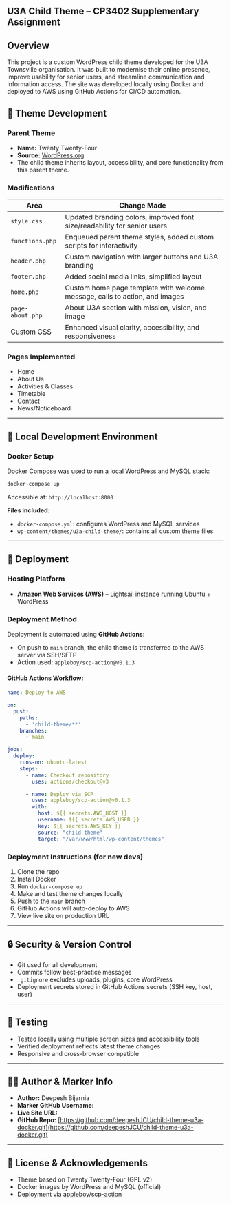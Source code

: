 ## U3A Child Theme – CP3402 Supplementary Assignment

## Overview
This project is a custom WordPress child theme developed for the U3A Townsville organisation. It was built to modernise their online presence, improve usability for senior users, and streamline communication and information access. The site was developed locally using Docker and deployed to AWS using GitHub Actions for CI/CD automation.



## 🌱 Theme Development

### Parent Theme
- **Name:** Twenty Twenty-Four
- **Source:** [WordPress.org](https://wordpress.org/themes/twentytwentyfour/)
- The child theme inherits layout, accessibility, and core functionality from this parent theme.

### Modifications
| Area                | Change Made |
|---------------------|-------------|
| `style.css`         | Updated branding colors, improved font size/readability for senior users |
| `functions.php`     | Enqueued parent theme styles, added custom scripts for interactivity |
| `header.php`        | Custom navigation with larger buttons and U3A branding |
| `footer.php`        | Added social media links, simplified layout |
| `home.php`          | Custom home page template with welcome message, calls to action, and images |
| `page-about.php`    | About U3A section with mission, vision, and image |
| Custom CSS          | Enhanced visual clarity, accessibility, and responsiveness |

### Pages Implemented
- Home
- About Us
- Activities & Classes
- Timetable
- Contact
- News/Noticeboard

---

## 🐳 Local Development Environment

### Docker Setup
Docker Compose was used to run a local WordPress and MySQL stack:

```bash
docker-compose up
````

Accessible at: `http://localhost:8000`

**Files included:**

* `docker-compose.yml`: configures WordPress and MySQL services
* `wp-content/themes/u3a-child-theme/`: contains all custom theme files

---

## 🚀 Deployment

### Hosting Platform

* **Amazon Web Services (AWS)** – Lightsail instance running Ubuntu + WordPress

### Deployment Method

Deployment is automated using **GitHub Actions**:

* On push to `main` branch, the child theme is transferred to the AWS server via SSH/SFTP
* Action used: `appleboy/scp-action@v0.1.3`

#### GitHub Actions Workflow:

```yaml
name: Deploy to AWS

on:
  push:
    paths:
      - 'child-theme/**'
    branches:
      - main

jobs:
  deploy:
    runs-on: ubuntu-latest
    steps:
      - name: Checkout repository
        uses: actions/checkout@v3

      - name: Deploy via SCP
        uses: appleboy/scp-action@v0.1.3
        with:
          host: ${{ secrets.AWS_HOST }}
          username: ${{ secrets.AWS_USER }}
          key: ${{ secrets.AWS_KEY }}
          source: "child-theme"
          target: "/var/www/html/wp-content/themes"
```

### Deployment Instructions (for new devs)

1. Clone the repo
2. Install Docker
3. Run `docker-compose up`
4. Make and test theme changes locally
5. Push to the `main` branch
6. GitHub Actions will auto-deploy to AWS
7. View live site on production URL

---

## 🔒 Security & Version Control

* Git used for all development
* Commits follow best-practice messages
* `.gitignore` excludes uploads, plugins, core WordPress
* Deployment secrets stored in GitHub Actions secrets (SSH key, host, user)

---

## 🧪 Testing

* Tested locally using multiple screen sizes and accessibility tools
* Verified deployment reflects latest theme changes
* Responsive and cross-browser compatible

---

## 👨‍💼 Author & Marker Info

* **Author:** Deepesh Bijarnia
* **Marker GitHub Username:** 
* **Live Site URL:** 
* **GitHub Repo:** [https://github.com/deepeshJCU/child-theme-u3a-docker.git](https://github.com/deepeshJCU/child-theme-u3a-docker.git)

---

## 📄 License & Acknowledgements

* Theme based on Twenty Twenty-Four (GPL v2)
* Docker images by WordPress and MySQL (official)
* Deployment via [appleboy/scp-action](https://github.com/appleboy/scp-action)

```

